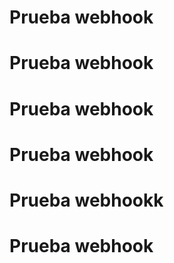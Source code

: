 # Prueba webhook
# Prueba webhook
# Prueba webhook
# Prueba webhook
# Prueba webhookk
# Prueba webhook
